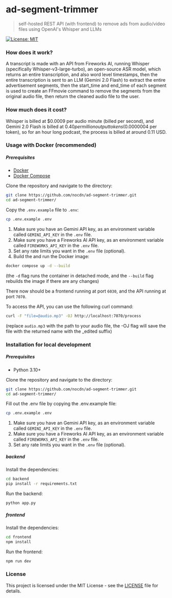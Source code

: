 # ad-segment-trimmer

> self-hosted REST API (with frontend) to remove ads from audio/video files using OpenAI's Whisper and LLMs

[![License: MIT](https://img.shields.io/badge/License-MIT-yellow.svg)](https://opensource.org/licenses/MIT)

### How does it work?

A transcript is made with an API from Fireworks AI, running Whisper (specifically Whisper-v3-large-turbo), an open-source ASR model, which returns an entire transcription, and also word level timestamps, then the entire transcription is sent to an LLM (Gemini 2.0 Flash) to extract the entire advertisement segments, then the start_time and end_time of each segment is used to create an FFmovie command to remove the segments from the original audio file, then return the cleaned audio file to the user.

### How much does it cost?

Whisper is billed at $0.0009 per audio minute (billed per second), and Gemini 2.0 Flash is billed at $0.40 per million output tokens ($0.0000004 per token), so for an hour long podcast, the process is billed at around 0.11 USD.

### Usage with Docker (recommended)

##### Prerequisites

- [Docker](https://www.docker.com/)
- [Docker Compose](https://docs.docker.com/compose/)

Clone the repository and navigate to the directory:

```bash
git clone https://github.com/nocdn/ad-segment-trimmer.git
cd ad-segment-trimmer/
```

Copy the `.env.example` file to `.env`:

```bash
cp .env.example .env
```

1. Make sure you have an Gemini API key, as an environment variable called `GEMINI_API_KEY` in the `.env` file.
2. Make sure you have a Fireworks AI API key, as an environment variable called `FIREWORKS_API_KEY` in the `.env` file.
3. Set any rate limits you want in the `.env` file (optional).
4. Build the and run the Docker image:

```bash
docker compose up -d --build
```

(the `-d` flag runs the container in detached mode, and the `--build` flag rebuilds the image if there are any changes)

There now should be a frontend running at port `6030`, and the API running at port `7070`.

To access the API, you can use the following curl command:

```bash
curl -F "file=@audio.mp3" -OJ http://localhost:7070/process
```

(replace `audio.mp3` with the path to your audio file, the -OJ flag will save the file with the returned name with the \_edited suffix)

### Installation for local development

##### Prerequisites

- Python 3.10+

Clone the repository and navigate to the directory:

```bash
git clone https://github.com/nocdn/ad-segment-trimmer.git
cd ad-segment-trimmer/
```

Fill out the .env file by copying the .env.example file:

```bash
cp .env.example .env
```

1. Make sure you have an Gemini API key, as an environment variable called `GEMINI_API_KEY` in the `.env` file.
2. Make sure you have a Fireworks AI API key, as an environment variable called `FIREWORKS_API_KEY` in the `.env` file.
3. Set any rate limits you want in the `.env` file (optional).

##### backend

Install the dependencies:

```bash
cd backend
pip install -r requirements.txt
```

Run the backend:

```bash
python app.py
```

##### frontend

Install the dependencies:

```bash
cd frontend
npm install
```

Run the frontend:

```bash
npm run dev
```

### License

This project is licensed under the MIT License - see the [LICENSE](LICENSE) file for details.

